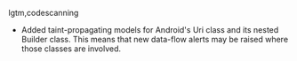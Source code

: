 lgtm,codescanning
* Added taint-propagating models for Android's Uri class and its nested Builder class. This means that new data-flow alerts may be raised where those classes are involved.
